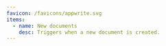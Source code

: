 ```yaml
---
favicon: /favicons/appwrite.svg
items:
  - name: New documents
    desc: Triggers when a new document is created.
---
```


<script setup>
  import CustomListing from '../../components/CustomListing.vue'
</script>

<CustomListing />
